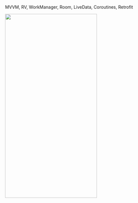 MVVM, RV, WorkManager, Room, LiveData, Coroutines, Retrofit

<img src="https://user-images.githubusercontent.com/51135284/107936972-5a8d8880-6f94-11eb-9c87-0eb61d5ca2d0.gif" width="300" height="600" />



